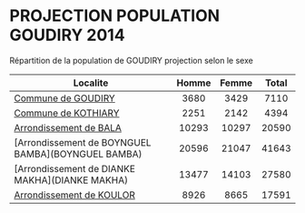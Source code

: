 # PROJECTION POPULATION GOUDIRY 2014
	
Répartition de la population de GOUDIRY projection selon le sexe
	
| Localite  | Homme | Femme | Total |
| --------- |:-----:|:-----:|:-----:|
| [Commune de GOUDIRY](GOUDIRY) | 3680 | 3429 | 7110 |
| [Commune de KOTHIARY](KOTHIARY) | 2251 | 2142 | 4394 |
| [Arrondissement de BALA](BALA) | 10293 | 10297 | 20590 |
| [Arrondissement de BOYNGUEL BAMBA](BOYNGUEL BAMBA) | 20596 | 21047 | 41643 |
| [Arrondissement de DIANKE MAKHA](DIANKE MAKHA) | 13477 | 14103 | 27580 |
| [Arrondissement de KOULOR](KOULOR) | 8926 | 8665 | 17591 |
